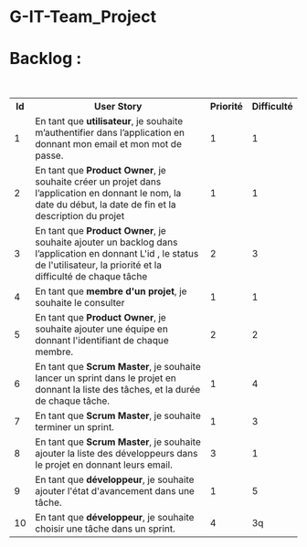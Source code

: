 # G-IT-Team_Project
<h1> Backlog : </h1> </br>
<table style="width:100%">
  <tr>
    <th>Id</th>
    <th>User Story</th> 
    <th>Priorité</th>
    <th>Difficulté</th>
  </tr>
  <tr>
    <td>1</td>
    <td>En tant que <b>utilisateur</b>, je souhaite m’authentifier dans l’application en donnant mon email et mon mot de passe.</td> 
    <td>1</td>
    <td>1</td>
  </tr>

  <tr>
    <td>2</td>
    <td>En tant que <b>Product Owner</b>, je souhaite créer un projet dans l’application en donnant le nom, la date du début, la date de fin et la description du projet</td> 
    <td>1</td>
    <td>1</td>
  </tr>

  <tr>
    <td>3</td>
    <td>En tant que <b>Product Owner</b>, je souhaite ajouter un backlog dans l’application en donnant L'id , le status de l'utilisateur, la priorité et la difficulté de chaque tâche</td> 
    <td>2</td>
    <td>3</td>
  </tr>

  <tr>
    <td>4</td>
    <td>En tant que <b>membre d'un projet</b>, je souhaite le consulter</td> 
    <td>1</td>
    <td>1</td>
  </tr>

  <tr>
    <td>5</td>
    <td>En tant que <b>Product Owner</b>, je souhaite ajouter une équipe en donnant l'identifiant de chaque membre.</td> 
    <td>2</td>
    <td>2</td>
  </tr>

  <tr>
    <td>6</td>
    <td>En tant que <b>Scrum Master</b>, je souhaite lancer un sprint dans le projet en donnant la liste des tâches, et la durée de chaque tâche.</td> 
    <td>1</td>
    <td>4</td>
  </tr>

  <tr>
    <td>7</td>
    <td>En tant que <b>Scrum Master</b>, je souhaite terminer un sprint.</td> 
    <td>1</td>
    <td>3</td>
  </tr>

  <tr>
    <td>8</td>
    <td>En tant que <b>Scrum Master</b>, je souhaite ajouter la liste des développeurs dans le projet en donnant leurs email.</td> 
    <td>3</td>
    <td>1</td>
  </tr>

  <tr>
    <td>9</td>
    <td>En tant que <b>développeur</b>, je souhaite ajouter l'état d'avancement dans une tâche.</td> 
    <td>1</td>
    <td>5</td>
  </tr>

  <tr>
    <td>10</td>
    <td>En tant que <b>développeur</b>, je souhaite choisir une tâche dans un sprint.</td> 
    <td>4</td>
    <td>3q</td>
  </tr>
  
</table>

